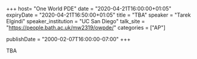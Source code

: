 +++
  host= "One World PDE"
  date = "2020-04-21T16:00:00+01:05"
  expiryDate = "2020-04-21T16:50:00+01:05"
  title = "TBA"
  speaker = "Tarek Elgindi"
  speaker_institution = "UC San Diego"
  talk_site = "https://people.bath.ac.uk/mw2319/owpde/"
  categories = ["AP"]

  publishDate = "2000-02-07T16:00:00-07:00"
+++

TBA